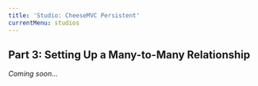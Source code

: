 ```yaml
---
title: 'Studio: CheeseMVC Persistent'
currentMenu: studios
---
```


## Part 3: Setting Up a Many-to-Many Relationship

*Coming soon...*
